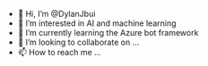 - 👋 Hi, I’m @DylanJbui
- 👀 I’m interested in AI and machine learning
- 🌱 I’m currently learning the Azure bot framework
- 💞️ I’m looking to collaborate on ...
- 📫 How to reach me ...

<!---
DylanJbui/DylanJbui is a ✨ special ✨ repository because its `README.md` (this file) appears on your GitHub profile.
You can click the Preview link to take a look at your changes.
--->
